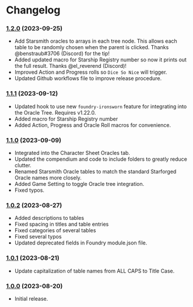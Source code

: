 # Changelog

### [1.2.0](https://github.com/jendave/starsmith-expanded-oracles/commits/main) (2023-09-25)

* Add Starsmith oracles to arrays in each tree node. This allows each table to be randomly chosen when the parent is clicked. Thanks @benstraub#3706 (Discord) for the tip!
* Added updated macro for Starship Registry number so now it prints out the full result.  Thanks @el_reverend (Discord)!
* Improved Action and Progress rolls so `Dice So Nice` will trigger.
* Updated Github workflows file to improve release procedure.

### [1.1.1](https://github.com/jendave/starsmith-expanded-oracles/commits/main) (2023-09-12)

* Updated hook to use new `foundry-ironsworn` feature for integrating into the Oracle Tree. Requires v1.22.0.
* Added macro for Starship Registry number
* Added Action, Progress and Oracle Roll macros for convenience.

### [1.1.0](https://github.com/jendave/starsmith-expanded-oracles/commits/main) (2023-09-09)

* Integrated into the Character Sheet Oracles tab.
* Updated the compendium and code to include folders to greatly reduce clutter.
* Renamed Starsmith Oracle tables to match the standard Starforged Oracle names more closely.
* Added Game Setting to toggle Oracle tree integration.
* Fixed typos.

### [1.0.2](https://github.com/jendave/starsmith-expanded-oracles/commits/main) (2023-08-27)

* Added descriptions to tables
* Fixed spacing in titles and table entries
* Fixed categories of several tables
* Fixed several typos
* Updated deprecated fields in Foundry module.json file.

### [1.0.1](https://github.com/jendave/starsmith-expanded-oracles/commits/main) (2023-08-21)

* Update capitalization of table names from ALL CAPS to Title Case.

### [1.0.0](https://github.com/jendave/starsmith-expanded-oracles/commits/main) (2023-08-20)

* Initial release.
